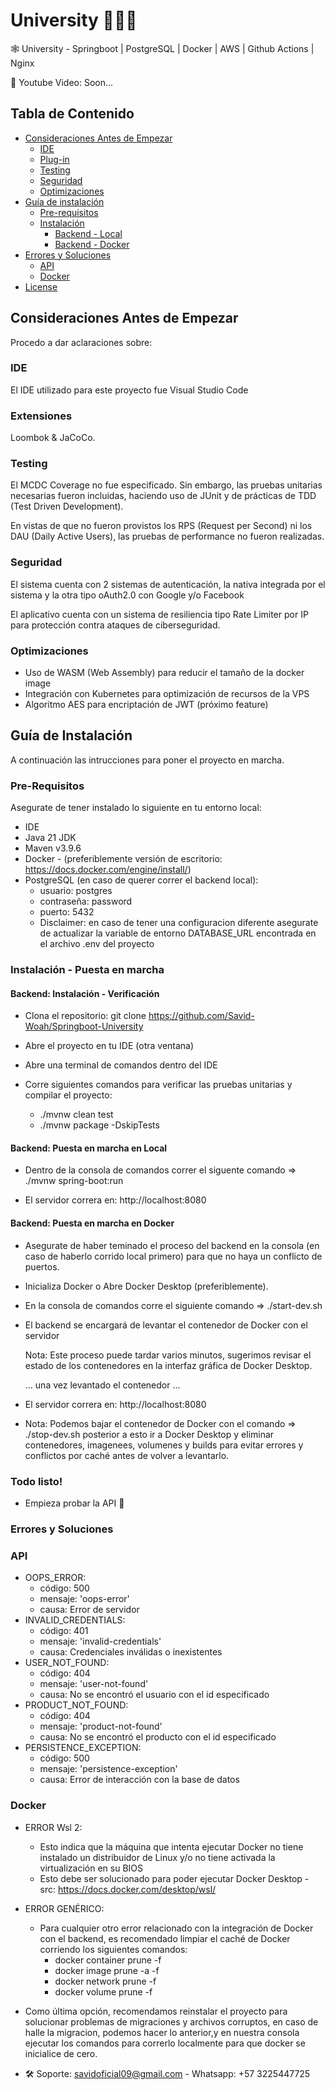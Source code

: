# University 👨🏻‍🎓

🕸️ University - Springboot | PostgreSQL | Docker | AWS | Github Actions | Nginx

🎥 Youtube Video: Soon...

## Tabla de Contenido

- [Consideraciones Antes de Empezar](#antes-de-empezar)
  - [IDE](#ide)
  - [Plug-in](plug-in)
  - [Testing](#testing)
  - [Seguridad](#seguridad)
  - [Optimizaciones](#optimizaciones)
- [Guía de instalación](#getting-started)
  - [Pre-requisitos](#pre-requisitos)
  - [Instalación](#instalacion)
    - [Backend - Local](#back-end-local)
    - [Backend - Docker](#back-end-docker)    
- [Errores y Soluciones](#errores-soluciones)
    - [API](#api-errores)
    - [Docker](#docker-errores)
- [License](#license)

## Consideraciones Antes de Empezar

Procedo a dar aclaraciones sobre:

### IDE

El IDE utilizado para este proyecto fue Visual Studio Code

### Extensiones

Loombok & JaCoCo.

### Testing

El MCDC Coverage no fue especificado. Sin embargo, las pruebas unitarias necesarias fueron incluidas, haciendo uso de JUnit y de prácticas de TDD (Test Driven Development). 

En vistas de que no fueron provistos los RPS (Request per Second) ni los DAU (Daily Active Users), las pruebas de performance no fueron realizadas.

### Seguridad

El sistema cuenta con 2 sistemas de autenticación, la nativa integrada por el sistema
y la otra tipo oAuth2.0 con Google y/o Facebook

El aplicativo cuenta con un sistema de resiliencia tipo Rate Limiter por IP para protección contra ataques de ciberseguridad.

### Optimizaciones

- Uso de WASM (Web Assembly) para reducir el tamaño de la docker image
- Integración con Kubernetes para optimización de recursos de la VPS
- Algoritmo AES para encriptación de JWT (próximo feature)

## Guía de Instalación

A continuación las intrucciones para poner el proyecto en marcha.

### Pre-Requisitos

Asegurate de tener instalado lo siguiente en tu entorno local:
- IDE
- Java 21 JDK
- Maven v3.9.6
- Docker - (preferiblemente versión de escritorio: https://docs.docker.com/engine/install/)
- PostgreSQL (en caso de querer correr el backend local):
    - usuario: postgres
    - contraseña: password
    - puerto: 5432
    - Disclaimer: en caso de tener una configuracion diferente
      asegurate de actualizar la variable de entorno DATABASE_URL
      encontrada en el archivo .env del proyecto

### Instalación - Puesta en marcha

#### Backend: Instalación - Verificación

- Clona el repositorio: git clone https://github.com/Savid-Woah/Springboot-University

- Abre el proyecto en tu IDE (otra ventana)

- Abre una terminal de comandos dentro del IDE

- Corre siguientes comandos para verificar las pruebas unitarias y compilar el proyecto:

    - ./mvnw clean test
    - ./mvnw package -DskipTests

####  Backend: Puesta en marcha en Local

- Dentro de la consola de comandos correr el siguente comando => ./mvnw spring-boot:run

- El servidor correra en: http://localhost:8080

#### Backend: Puesta en marcha en Docker

- Asegurate de haber teminado el proceso del backend en la consola (en caso de haberlo corrido local primero)
para que no haya un conflicto de puertos.

- Inicializa Docker o Abre Docker Desktop (preferiblemente).
    
- En la consola de comandos corre el siguiente comando => ./start-dev.sh

- El backend se encargará de levantar el contenedor de Docker con el servidor

    Nota: Este proceso puede tardar varios minutos, sugerimos revisar el estado 
    de los contenedores en la interfaz gráfica de Docker Desktop.

    ... una vez levantado el contenedor ...

- El servidor correra en: http://localhost:8080

- Nota: Podemos bajar el contenedor de Docker con el comando => ./stop-dev.sh
    posterior a esto ir a Docker Desktop y eliminar contenedores, imagenees,
    volumenes y builds para evitar errores y conflictos por caché antes de
    volver a levantarlo.

### Todo listo!

- Empieza probar la API 🌠

### Errores y Soluciones

### API

- OOPS_ERROR:
    - código: 500
    - mensaje: 'oops-error'
    - causa: Error de servidor
- INVALID_CREDENTIALS:
    - código: 401
    - mensaje: 'invalid-credentials'
    - causa: Credenciales inválidas o inexistentes
- USER_NOT_FOUND:
    - código: 404
    - mensaje: 'user-not-found'
    - causa: No se encontró el usuario con el id especificado
- PRODUCT_NOT_FOUND:
    - código: 404
    - mensaje: 'product-not-found'
    - causa: No se encontró el producto con el id especificado
- PERSISTENCE_EXCEPTION:
    - código: 500
    - mensaje: 'persistence-exception'
    - causa: Error de interacción con la base de datos

### Docker

- ERROR Wsl 2:
  - Esto indica que la máquina que intenta ejecutar Docker no tiene instalado un distribuidor de Linux y/o no tiene activada la virtualización en su BIOS
  - Esto debe ser solucionado para poder ejecutar Docker Desktop - src: https://docs.docker.com/desktop/wsl/
- ERROR GENÉRICO:
  - Para cualquier otro error relacionado con la integración de Docker con el backend, es recomendado limpiar el caché de Docker corriendo los siguientes comandos:
    - docker container prune -f
    - docker image prune -a -f
    - docker network prune -f
    - docker volume prune -f

- Como última opción, recomendamos reinstalar el proyecto para solucionar problemas de  migraciones y archivos corruptos, en caso de halle la migracion, podemos hacer lo anterior,y en nuestra consola ejecutar los comandos para correrlo localmente para que docker se inicialice de cero.

- 🛠️ Soporte: savidoficial09@gmail.com - Whatsapp: +57 3225447725
